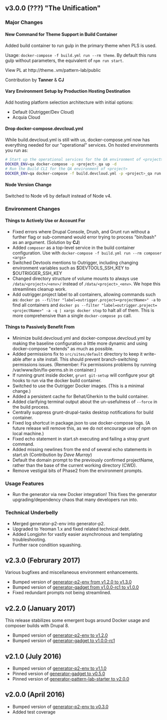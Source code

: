 ## v3.0.0 (???) "The Unification"

### Major Changes

#### New Command for Theme Support in Build Container

Added build container to run gulp in the primary theme when PLS is used.

Usage: `docker-compose -f build.yml run --rm theme`. By default this runs gulp
without parameters, the equivalent of `npm run start`.

View PL at http://theme.<project>.vm/pattern-lab/public

Contribution by **Tanner** & **CJ**

#### Vary Environment Setup by Production Hosting Destination

Add hosting platform selection architecture with initial options:
  * Default (Outrigger/Dev Cloud)
  * Acquia Cloud

#### Drop docker-compose.devcloud.yml

While build.devcloud.yml is still with us, docker-compose.yml now has everything
needed for our "operational" services. On hosted environments you run as:

```bash
# Start up the operational services for the QA environment of <project>
DOCKER_ENV=qa docker-compose -p <project>_qa up -d
# Run the Build CLI for the QA environment of <project>
DOCKER_ENV=qa docker-compose -f build.devcloud.yml -p <project>_qa run --rm cli
```

#### Node Version Change

Switched to Node v6 by default instead of Node v4.

### Environment Changes

#### Things to Actively Use or Account For

* Fixed errors where Drupal Console, Drush, and Grunt run without a further flag
  or sub-command would error trying to process "bin/bash" as an argument.
  (Solution by **CJ**)
* Added `composer` as a top-level service in the build container configuration.
  Use with `docker-compose -f build.yml run --rm composer <args>`
* Switched Devtools mentions to Outrigger, including changing environment
  variables such as $DEVTOOLS_SSH_KEY to $OUTRIGGER_SSH_KEY
* Changed directory structure of volume mounts to always use `/data/<project>/<env>/`
  instead of `/data/<project>_<env>`. We hope this streamlines cleanup work.
* Add outrigger.project label to all containers, allowing commands such as:
  `docker ps --filter "label=outrigger.project=<projectName>" -a` to find all containers
  and `docker ps --filter "label=outrigger.project=<projectName>" -a -q | xargs docker stop`
  to halt all of them. This is more comprehensive than a single `docker-compose ps` call.

#### Things to Passively Benefit From

* Minimize build.devcloud.yml and docker-compose.devcloud.yml by making the baseline
  configuration a little more dynamic and using docker-compose "extends" as much
  as possible.
* Added permissions fix to `src/sites/default` directory to keep it write-able
  after a site install. This should prevent branch-switching permissions issues.
  (Remember: Fix permissions problems by running /var/www/bin/fix-perms.sh in container.)
* If running grunt inside docker, `grunt git-setup` will configure your git
  hooks to run via the docker build container.
* Switched to use the Outrigger Docker images. (This is a minimal change.)
* Added a persistent cache for Behat/Gherkin to the build container.
* Added clarifying terminal output about the un-usefulness of `--force` in
  the build process.
* Centrally suppress grunt-drupal-tasks desktop notifications for build container.
* Fixed log shortcut in package.json to use docker-compose logs.
  (A future release will remove this, as we do not encourage use of npm on local machine.)
* Fixed echo statement in start.sh executing and failing a stray grunt command.
* Added missing newlines from the end of several echo statements in start.sh
  (Contribution by *Dave Murray*)
* Default the domain prompt to the previously confirmed projectName, rather than the
  base of the current working directory (CWD).
* Remove vestigial bits of Phase2 from the environment prompts.

### Usage Features

* Run the generator via new Docker integration! This fixes the generator
  upgrading/dependency chaos that many developers run into.

### Technical Underbelly

* Merged generator-p2-env into generator-p2.
* Upgraded to Yeoman 1.x and fixed related technical debt.
* Added Longjohn for vastly easier asynchronous and templating troubleshooting.
* Further race condition squashing.

## v2.3.0 (Februrary 2017)

Various bugfixes and miscellaneous environment enhancements.

* Bumped version of [generator-p2-env from v1.2.0 to v1.3.0](https://bitbucket.org/phase2tech/generator-p2-env/src/master/CHANGELOG.md)
* Bumped version of [generator-gadget from v1.0.0-rc1 to v1.0.0](https://github.com/phase2/generator-gadget/releases/tag/v1.0.0)
* Fixed redundant prompts not being streamlined.

## v2.2.0 (January 2017)

This release stabilizes some emergent bugs around Docker usage and composer builds with Drupal 8.

* Bumped version of [generator-p2-env to v1.2.0](https://bitbucket.org/phase2tech/generator-p2-env/src/master/CHANGELOG.md)
* Bumped version of [generator-gadget to v1.0.0-rc1](https://github.com/phase2/generator-gadget/releases/tag/v1.0.0-rc1)

## v2.1.0 (July 2016)

* Bumped version of [generator-p2-env to v1.1.0](https://bitbucket.org/phase2tech/generator-p2-env/src/master/CHANGELOG.md)
* Pinned version of [generator-gadget to v0.5.0](https://github.com/phase2/generator-gadget/releases/tag/v0.5.0)
* Pinned version of [generator-pattern-lab-starter to v2.0.0](https://github.com/phase2/generator-pattern-lab-starter)

## v2.0.0 (April 2016)

* Bumped version of [generator-p2-env to v0.3.0](https://bitbucket.org/phase2tech/generator-p2-env/src/master/CHANGELOG.md)
* Added test coverage
